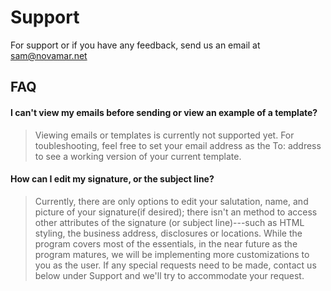 # Support

For support or if you have any feedback, send us an email at sam@novamar.net

## FAQ

#### I can't view my emails before sending or view an example of a template?

> Viewing emails or templates is currently not supported yet. For toubleshooting, feel free to set your email address as the To: address to see a working version of your current template.

#### How can I edit my signature, or the subject line?

> Currently, there are only options to edit your salutation, name, and picture of your signature(if desired); there isn't an method to access other attributes of the signature (or subject line)---such as HTML styling, the business address, disclosures or locations. While the program covers most of the essentials, in the near future as the program matures, we will be implementing more customizations to you as the user. If any special requests need to be made, contact us below under Support and we'll try to accommodate your request.
